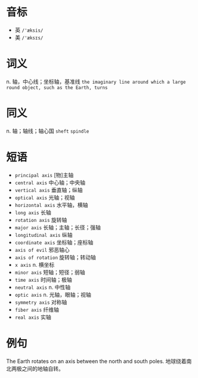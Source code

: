 # 音标

- 英 `/'æksis/`
- 美 `/'æksɪs/`

# 词义

n. 轴，中心线；坐标轴，基准线
`the imaginary line around which a large round object, such as the Earth, turns`

# 同义

n. 轴；轴线；轴心国
`sheft` `spindle`

# 短语

- `principal axis` [物]主轴
- `central axis` 中心轴；中央轴
- `vertical axis` 垂直轴；纵轴
- `optical axis` 光轴；视轴
- `horizontal axis` 水平轴，横轴
- `long axis` 长轴
- `rotation axis` 旋转轴
- `major axis` 长轴；主轴；长径；强轴
- `longitudinal axis` 纵轴
- `coordinate axis` 坐标轴；座标轴
- `axis of evil` 邪恶轴心
- `axis of rotation` 旋转轴；转动轴
- `x axis` n. 横坐标
- `minor axis` 短轴；短径；弱轴
- `time axis` 时间轴；极轴
- `neutral axis` n. 中性轴
- `optic axis` n. 光轴，眼轴；视轴
- `symmetry axis` 对称轴
- `fiber axis` 纤维轴
- `real axis` 实轴

# 例句

The Earth rotates on an axis between the north and south poles.
地球绕着南北两极之间的地轴自转。


